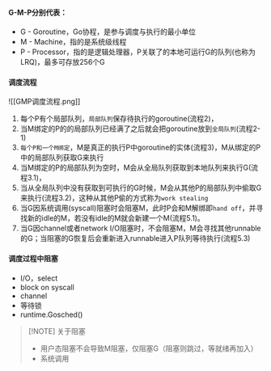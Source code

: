 #### G-M-P分别代表：

- G - Goroutine，Go协程，是参与调度与执行的最小单位
- M - Machine，指的是系统级线程
- P - Processor，指的是逻辑处理器，P关联了的本地可运行G的队列(也称为LRQ)，最多可存放256个G

#### 调度流程

![[GMP调度流程.png]]

1. 每个P有个局部队列，`局部队列`保存待执行的goroutine(流程2)，
2. 当M绑定的P的的局部队列已经满了之后就会把goroutine放到`全局队列`(流程2-1)
3. `每个P和一个M绑定`，M是真正的执行P中goroutine的实体(流程3)，M从绑定的P中的局部队列获取G来执行
4. 当M绑定的P的局部队列为空时，M会从全局队列获取到本地队列来执行G(流程3.1)，
5. 当从全局队列中没有获取到可执行的G时候，M会从其他P的局部队列中偷取G来执行(流程3.2)，这种从其他P偷的方式称为`work stealing`
6. 当G因系统调用(syscall)阻塞时会阻塞M，此时P会和M解绑即`hand off`，并寻找新的idle的M，若没有idle的M就会新建一个M(流程5.1)。
7. 当G因channel或者network I/O阻塞时，不会阻塞M，M会寻找其他runnable的G；当阻塞的G恢复后会重新进入runnable进入P队列等待执行(流程5.3)

#### 调度过程中阻塞

- I/O，select
- block on syscall
- channel
- 等待锁
- runtime.Gosched()


> [!NOTE] 关于阻塞
> - 用户态阻塞不会导致M阻塞，仅阻塞G（阻塞则跳过，等就绪再加入）
> - 系统调用
